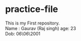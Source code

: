 # practice-file
This is my First repository.
<br>
Name : Gaurav (Raj singh)
age: 23
<br>
Dob: 06\06\2001
